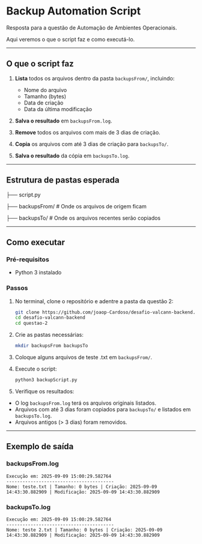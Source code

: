 # Backup Automation Script

Resposta para a questão de Automação de Ambientes Operacionais.

Aqui veremos o que o script faz e como executá-lo.

---

## O que o script faz

1. **Lista** todos os arquivos dentro da pasta `backupsFrom/`, incluindo:
   - Nome do arquivo  
   - Tamanho (bytes)
   - Data de criação 
   - Data da última modificação  

2. **Salva o resultado** em `backupsFrom.log`.

3. **Remove** todos os arquivos com mais de 3 dias de criação.

4. **Copia** os arquivos com até 3 dias de criação para `backupsTo/`.

5. **Salva o resultado** da cópia em `backupsTo.log`.

---

## Estrutura de pastas esperada

├── script.py

├── backupsFrom/ # Onde os arquivos de origem ficam

├── backupsTo/ # Onde os arquivos recentes serão copiados


---

## Como executar

### Pré-requisitos
- Python 3 instalado

### Passos
1. No terminal, clone o repositório e adentre a pasta da questão 2:
   ```bash
   git clone https://github.com/joaop-Cardoso/desafio-valcann-backend.git
   cd desafio-valcann-backend
   cd questao-2

2. Crie as pastas necessárias:
    ```bash
    mkdir backupsFrom backupsTo
    ```

3. Coloque alguns arquivos de teste .txt em `backupsFrom/`.

4. Execute o script:
    ```bash
    python3 backupScript.py
    ```
5. Verifique os resultados:
- O log `backupsFrom.log` terá os arquivos originais listados.
- Arquivos com até 3 dias foram copiados para `backupsTo/` e listados em `backupsTo.log`.
- Arquivos antigos (> 3 dias) foram removidos.

---

## Exemplo de saída

### backupsFrom.log
```
Execução em: 2025-09-09 15:00:29.582764
----------------------------------------
Nome: teste.txt | Tamanho: 0 bytes | Criação: 2025-09-09 14:43:30.882909 | Modificação: 2025-09-09 14:43:30.882909

```

### backupsTo.log
```
Execução em: 2025-09-09 15:00:29.582764
----------------------------------------
Nome: teste 2.txt | Tamanho: 0 bytes | Criação: 2025-09-09 14:43:30.882909 | Modificação: 2025-09-09 14:43:30.882909
